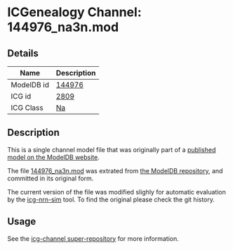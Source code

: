 # ICGenealogy Channel: 144976\_na3n.mod

## Details

Name | Description
---- | -----------
ModelDB id | [144976](http://senselab.med.yale.edu/ModelDB/ShowModel.cshtml?model=144976)
ICG id | [2809](http://icg.neurotheory.ox.ac.uk/channels/2/2809)
ICG Class | [Na](http://icg.neurotheory.ox.ac.uk/channels/2)

## Description

This is a single channel model file that was originally part of a [published model on the ModelDB website](http://senselab.med.yale.edu/ModelDB/ShowModel.cshtml?model=144976).


The file [144976\_na3n.mod](144976_na3n.mod) was extrated from [the ModelDB repository](http://senselab.med.yale.edu/ModelDB/ShowModel.cshtml?model=144976), and committed in its original form.

The current version of the file was modified slighly for automatic evaluation by the [icg-nrn-sim](https://github.com/icgenealogy/icg-nrn-sim) tool. To find the original please check the git history.


## Usage

See the [icg-channel super-repository](https://github.com/icgenealogy/icg-channels) for more information.